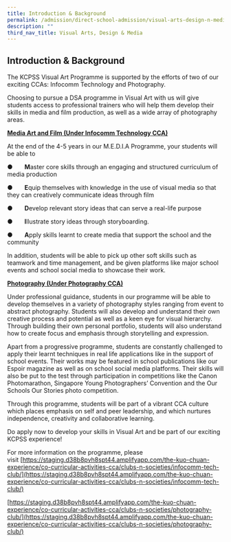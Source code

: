 ```yaml
---
title: Introduction & Background
permalink: /admission/direct-school-admission/visual-arts-design-n-media/introduction-n-background/
description: ""
third_nav_title: Visual Arts, Design & Media
---
```

## Introduction & Background

The KCPSS Visual Art Programme is supported by the efforts of two of our exciting CCAs: Infocomm Technology and Photography.

Choosing to pursue a DSA programme in Visual Art with us will give students access to professional trainers who will help them develop their skills in media and film production, as well as a wide array of photography areas.

**<u>Media Art and Film (Under Infocomm Technology CCA)</u>**

At the end of the 4-5 years in our M.E.D.I.A Programme, your students will be able to

●       **M**aster core skills through an engaging and structured curriculum of media production

●       **E**quip themselves with knowledge in the use of visual media so that they can creatively communicate ideas through film

●       **D**evelop relevant story ideas that can serve a real-life purpose

●       **I**llustrate story ideas through storyboarding.

●       **A**pply skills learnt to create media that support the school and the community

In addition, students will be able to pick up other soft skills such as teamwork and time management, and be given platforms like major school events and school social media to showcase their work.

**<u>Photography (Under Photography CCA)</u>**

Under professional guidance, students in our programme will be able to develop themselves in a variety of photography styles ranging from event to abstract photography. Students will also develop and understand their own creative process and potential as well as a keen eye for visual hierarchy. Through building their own personal portfolio, students will also understand how to create focus and emphasis through storytelling and expression.

Apart from a progressive programme, students are constantly challenged to apply their learnt techniques in real life applications like in the support of school events. Their works may be featured in school publications like our Espoir magazine as well as on school social media platforms. Their skills will also be put to the test through participation in competitions like the Canon Photomarathon, Singapore Young Photographers’ Convention and the Our Schools Our Stories photo competition.

Through this programme, students will be part of a vibrant CCA culture which places emphasis on self and peer leadership, and which nurtures independence, creativity and collaborative learning.

Do apply now to develop your skills in Visual Art and be part of our exciting KCPSS experience!

For more information on the programme, please visit [https://staging.d38b8pvh8spt44.amplifyapp.com/the-kuo-chuan-experience/co-curricular-activities-cca/clubs-n-societies/infocomm-tech-club/](https://staging.d38b8pvh8spt44.amplifyapp.com/the-kuo-chuan-experience/co-curricular-activities-cca/clubs-n-societies/infocomm-tech-club/)

[https://staging.d38b8pvh8spt44.amplifyapp.com/the-kuo-chuan-experience/co-curricular-activities-cca/clubs-n-societies/photography-club/](https://staging.d38b8pvh8spt44.amplifyapp.com/the-kuo-chuan-experience/co-curricular-activities-cca/clubs-n-societies/photography-club/)